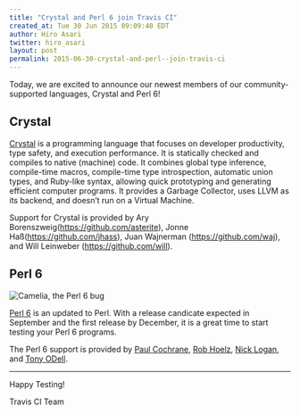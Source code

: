 ```yaml
---
title: "Crystal and Perl 6 join Travis CI"
created_at: Tue 30 Jun 2015 09:09:40 EDT
author: Hiro Asari
twitter: hiro_asari
layout: post
permalink: 2015-06-30-crystal-and-perl--join-travis-ci
---
```


Today, we are excited to announce our newest members of our community-supported
languages, Crystal and Perl 6!

## Crystal

[Crystal](http://crystal-lang.org/) is a programming language that focuses on developer
productivity, type safety, and execution performance.
It is statically checked and compiles to native (machine) code.
It combines global type inference, compile-time macros, compile-time type introspection,
automatic union types, and Ruby-like syntax, allowing quick prototyping and generating efficient computer programs.
It provides a Garbage Collector, uses LLVM as its backend, and doesn’t run on a Virtual Machine.

Support for Crystal is provided by
Ary Borenszweig(https://github.com/asterite),
Jonne Haß(https://github.com/jhass),
Juan Wajnerman (https://github.com/waj), and
Will Leinweber (https://github.com/will).



## Perl 6

![Camelia, the Perl 6 bug](https://upload.wikimedia.org/wikipedia/commons/thumb/8/85/Camelia.svg/320px-Camelia.svg.png)

[Perl 6](http://perl6.org/) is an updated to Perl.
With a release candicate expected in September and
the first release by December, it is a great time to
start testing your Perl 6 programs.

The Perl 6 support is provided by
[Paul Cochrane](https://github.com/paultcochrane),
[Rob Hoelz](https://github.com/hoelzro),
[Nick Logan](https://github.com/ugexe),
and [Tony ODell](https://github.com/tony-o).

-------------------

Happy Testing!

Travis CI Team